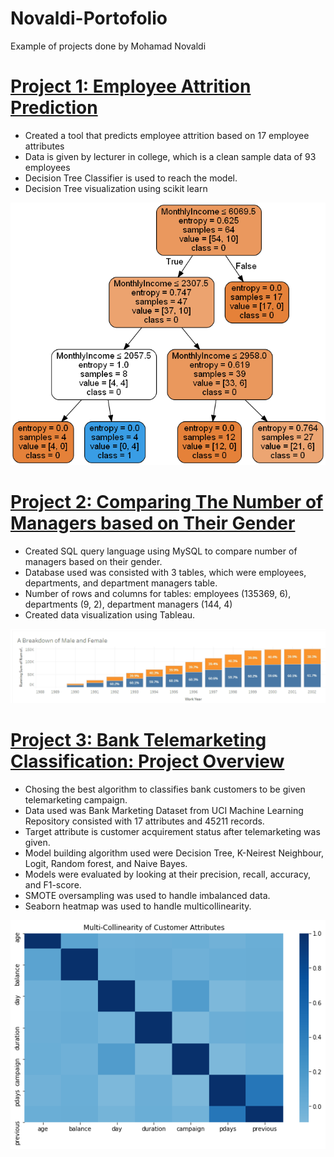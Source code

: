 # Novaldi-Portofolio
Example of projects done by Mohamad Novaldi

# [Project 1: Employee Attrition Prediction](https://github.com/novaldi21/ds_attrition_project)
* Created a tool that predicts employee attrition based on 17 employee attributes
* Data is given by lecturer in college, which is a clean sample data of 93 employees
* Decision Tree Classifier is used to reach the model. 
* Decision Tree visualization using scikit learn

![](/images/attrition.png)

# [Project 2: Comparing The Number of Managers based on Their Gender](https://github.com/novaldi21/ds_sql_project)
* Created SQL query language using MySQL to compare number of managers based on their gender.
* Database used was consisted with 3 tables, which were employees, departments, and department managers table.
* Number of rows and columns for tables: employees (135369, 6), departments (9, 2), department managers (144, 4)
* Created data visualization using Tableau.

![](/images/task_visualization.png)

# [Project 3: Bank Telemarketing Classification: Project Overview](https://github.com/novaldi21/ds_telemarketing_project)
* Chosing the best algorithm to classifies bank customers to be given telemarketing campaign.
* Data used was Bank Marketing Dataset from UCI Machine Learning Repository consisted with 17 attributes and 45211 records.
* Target attribute is customer acquirement status after telemarketing was given.
* Model building algorithm used were Decision Tree, K-Neirest Neighbour, Logit, Random forest, and Naive Bayes.
* Models were evaluated by looking at their precision, recall, accuracy, and F1-score. 
* SMOTE oversampling was used to handle imbalanced data.
* Seaborn heatmap was used to handle multicollinearity.

![](/images/heatmap.png)

